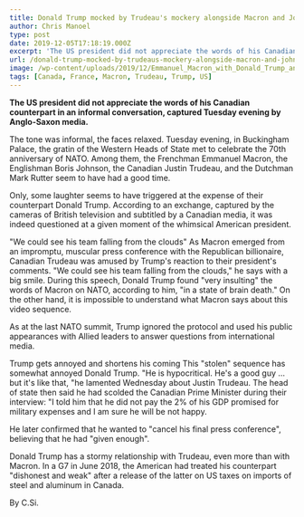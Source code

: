 ```yaml
---
title: Donald Trump mocked by Trudeau's mockery alongside Macron and Johnson
author: Chris Manoel
type: post
date: 2019-12-05T17:18:19.000Z
excerpt: 'The US president did not appreciate the words of his Canadian counterpart in an informal conversation, captured Tuesday evening by Anglo-Saxon media.'
url: /donald-trump-mocked-by-trudeaus-mockery-alongside-macron-and-johnson/
image: /wp-content/uploads/2019/12/Emmanuel_Macron_with_Donald_Trump_and_Justin_Trudeau_in_La_Malbaie_Quebec_-_2019.jpg
tags: [Canada, France, Macron, Trudeau, Trump, US]
---
```


**The US president did not appreciate the words of his Canadian counterpart in an informal conversation, captured Tuesday evening by Anglo-Saxon media.**

The tone was informal, the faces relaxed. Tuesday evening, in Buckingham Palace, the gratin of the Western Heads of State met to celebrate the 70th anniversary of NATO. Among them, the Frenchman Emmanuel Macron, the Englishman Boris Johnson, the Canadian Justin Trudeau, and the Dutchman Mark Rutter seem to have had a good time.

Only, some laughter seems to have triggered at the expense of their counterpart Donald Trump. According to an exchange, captured by the cameras of British television and subtitled by a Canadian media, it was indeed questioned at a given moment of the whimsical American president.

"We could see his team falling from the clouds"
As Macron emerged from an impromptu, muscular press conference with the Republican billionaire, Canadian Trudeau was amused by Trump's reaction to their president's comments. "We could see his team falling from the clouds," he says with a big smile. During this speech, Donald Trump found "very insulting" the words of Macron on NATO, according to him, "in a state of brain death." On the other hand, it is impossible to understand what Macron says about this video sequence.

As at the last NATO summit, Trump ignored the protocol and used his public appearances with Allied leaders to answer questions from international media.

Trump gets annoyed and shortens his coming
This "stolen" sequence has somewhat annoyed Donald Trump. "He is hypocritical. He's a good guy … but it's like that, "he lamented Wednesday about Justin Trudeau. The head of state then said he had scolded the Canadian Prime Minister during their interview: "I told him that he did not pay the 2% of his GDP promised for military expenses and I am sure he will be not happy.

He later confirmed that he wanted to "cancel his final press conference", believing that he had "given enough".

Donald Trump has a stormy relationship with Trudeau, even more than with Macron. In a G7 in June 2018, the American had treated his counterpart "dishonest and weak" after a release of the latter on US taxes on imports of steel and aluminum in Canada.

By C.Si.
